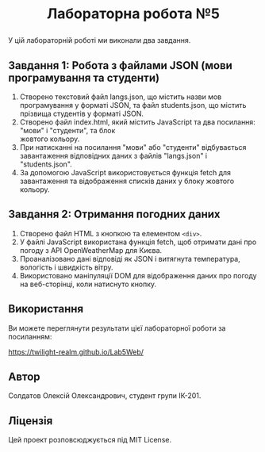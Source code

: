<h1><p align="center">Лабораторна робота №5</p></h1>

У цій лабораторній роботі ми виконали два завдання.

<h2>Завдання 1: Робота з файлами JSON (мови програмування та студенти)</h2>

1. Створено текстовий файл langs.json, що містить назви мов програмування у форматі JSON, та файл students.json, що містить прізвища студентів у форматі JSON.
2. Створено файл index.html, який містить JavaScript та два посилання: "мови" і "студенти", та блок <div> жовтого кольору.
3. При натисканні на посилання "мови" або "студенти" відбувається завантаження відповідних даних з файлів "langs.json" і "students.json".
4. За допомогою JavaScript використовується функція fetch для завантаження та відображення списків даних у блоку жовтого кольору.

<h2>Завдання 2: Отримання погодних даних</h2>

1. Створено файл HTML з кнопкою та елементом ```<div>```.
2. У файлі JavaScript використана функція fetch, щоб отримати дані про погоду з API OpenWeatherMap для Києва.
3. Проаналізовано дані відповіді як JSON і витягнута температура, вологість і швидкість вітру.
4. Використовано маніпуляції DOM для відображення даних про погоду на веб-сторінці, коли натиснуто кнопку.

<h2>Використання</h2>

Ви можете переглянути результати цієї лабораторної роботи за посиланням:

https://twilight-realm.github.io/Lab5Web/
<h2>Автор</h2>

Солдатов Олексій Олександрович, студент групи ІК-201.
<h2>Ліцензія</h2>

Цей проект розповсюджується під MIT License.
